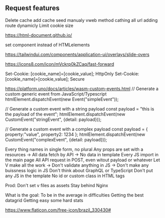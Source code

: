 ## Request features
Delete cache
add cache seed manualy
vweb method cathing all url
adding route dynamicly
Limit cookie size

https://html-document.github.io/

set component instead of HTMLelements

https://tailwindui.com/components/application-ui/overlays/slide-overs

https://icons8.com/icon/mVckrp0kZCaq/fast-forward

Set-Cookie: [cookie_name]=[cookie_value]; HttpOnly
Set-Cookie: [cookie_name]=[cookie_value]; Secure

https://platform.uno/docs/articles/wasm-custom-events.html
// Generate a custom generic event from JavaScript/Typescript
htmlElement.dispatchEvent(new Event("simpleEvent"));

// Generate a custom event with a string payload
const payload = "this is the payload of the event";
htmlElement.dispatchEvent(new CustomEvent("stringEvent", {detail: payload}));

// Generate a custom event with a complex payload
const payload = { property:"value", property2: 1234 };
htmlElement.dispatchEvent(new CustomEvent("complexEvent", {detail: payload}));

Every thing names in single form, no plural
Any props are set with a resources -> All data fetch by API -> No data in template
Every JS import in the main page
All API request in POST, even witout payload or whatever
Let V make all the work -> Don't validate anything in JS -> Don't make any buissness logic in JS
Don't think about GraphQL or TypeScript
Don't put any JS in the template
No id or custom class in HTML tags

Prod:
Don't set v files as assets
Stay behind Nginx

What is the goal:
To be in the average in difficulties
Getting the best datagrid
Getting easy some hard stats 

https://www.flaticon.com/free-icon/brazil_330430#